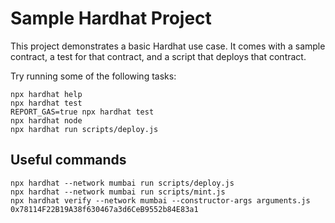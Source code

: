 # Sample Hardhat Project

This project demonstrates a basic Hardhat use case. It comes with a sample contract, a test for that contract, and a script that deploys that contract.

Try running some of the following tasks:

```shell
npx hardhat help
npx hardhat test
REPORT_GAS=true npx hardhat test
npx hardhat node
npx hardhat run scripts/deploy.js
```

## Useful commands

```shell
npx hardhat --network mumbai run scripts/deploy.js
npx hardhat --network mumbai run scripts/mint.js
npx hardhat verify --network mumbai --constructor-args arguments.js 0x78114F22B19A38f630467a3d6CeB9552b84E83a1
```
